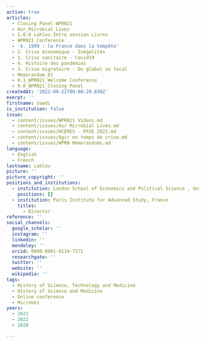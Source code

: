 ```yaml
---
active: true
articles:
  - Closing Panel-WPRN21
  - Our_Microbial_Lives
  - 1.0.0 Lahlou Intro session Livres
  - WPRN21_Conference
  - '4. 1999 : la France dans la tempête'
  - 2. Crise économique - Inégalités
  - 1. Crise sanitaire - Covid19
  - 4. Histoire des pandémies
  - 3. Crise migratoire - Du global au local
  - Memorandum_01
  - 0.1_WPRN21_Welcome Conference
  - 9.0_WPRN21_Closing Panel
createdAt: '2022-09-21T08:08:29.836Z'
exerpt: ''
firstname: Saadi
is_institution: false
issue:
  - content/issues/WPRN21 Videos.md
  - content/issues/Our Microbial Lives.md
  - content/issues/HCERES - PFUE 2022.md
  - content/issues/Agir en temps de crise.md
  - content/issues/WPRN Memorandums.md
language:
  - English
  - French
lastname: Lahlou
picture: ''
picture_copyright: ''
positions_and_institutions:
  - institution: London School of Economics and Political Science , United Kingdom
    positions: []
  - institution: Paris Institute for Advanced Study, France
    titles:
      - Director
reference: ''
social_channels:
  google_scholar: ''
  instagram: ''
  linkedin: ''
  mendeley: ''
  orcid: 0000-0001-8114-7271
  researchgate: ''
  twitter: ''
  website: ''
  wikipedia: ''
tags:
  - History of Science, Technology and Medicine
  - History of Science and Medicine
  - Online conference
  - Microbes
years:
  - 2021
  - 2022
  - 2020

---
```

